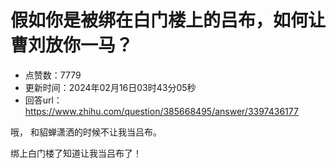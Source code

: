 # 假如你是被绑在白门楼上的吕布，如何让曹刘放你一马？
- 点赞数：7779
- 更新时间：2024年02月16日03时43分05秒
- 回答url：https://www.zhihu.com/question/385668495/answer/3397436177
<body>
 <p data-pid="KIVbQFDw">哦， 和貂蝉潇洒的时候不让我当吕布。</p>
 <p data-pid="b6oMGEc8">绑上白门楼了知道让我当吕布了！</p>
</body>